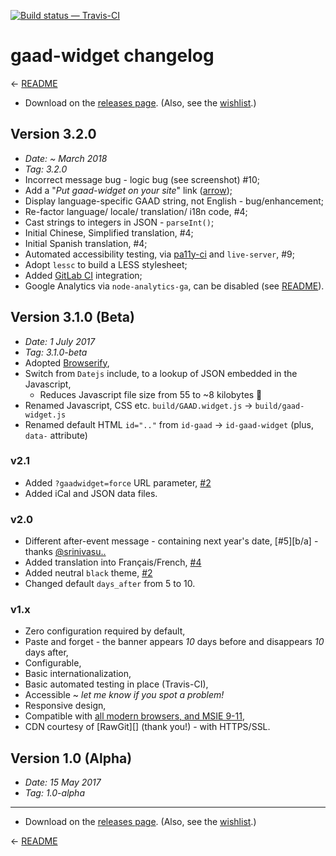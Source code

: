 
[![Build status — Travis-CI][travis-icon]][travis]

# gaad-widget changelog

← [README][]

 * Download on the [releases page][rel]. (Also, see the [wishlist][].)

## Version 3.2.0

 * _Date:  ~ March 2018_
 * _Tag:   3.2.0_
 * Incorrect message bug - logic bug (see screenshot) #10;
 * Add a "_Put gaad-widget on your site_" link ([arrow][]);
 * Display language-specific GAAD string, not English - bug/enhancement;
 * Re-factor language/ locale/ translation/ i18n code, #4;
 * Cast strings to integers in JSON - `parseInt()`;
 * Initial Chinese, Simplified translation, #4;
 * Initial Spanish translation, #4;
 * Automated accessibility testing, via [pa11y-ci][] and `live-server`, #9;
 * Adopt `lessc` to build a LESS stylesheet;
 * Added [GitLab CI][] integration;
 * Google Analytics via `node-analytics-ga`, can be disabled (see [README][]).

## Version 3.1.0 (Beta)

 * _Date:  1 July 2017_
 * _Tag:   3.1.0-beta_
 * Adopted [Browserify][],
 * Switch from `Datejs` include, to a lookup of JSON embedded in the Javascript,
    * Reduces Javascript file size from 55 to ~8 kilobytes 💓
 * Renamed Javascript, CSS etc. `build/GAAD.widget.js` &rarr; `build/gaad-widget.js`
 * Renamed default HTML `id=".."` from `id-gaad` → `id-gaad-widget` (plus, `data-` attribute)

### v2.1

 * Added `?gaadwidget=force` URL parameter, [#2][wishlist]
 * Added iCal and JSON data files.

### v2.0

 * Different after-event message - containing next year's date, [#5][b/a] - thanks [@srinivasu..][]
 * Added translation into Français/French, [#4][i18n]
 * Added neutral `black` theme, [#2][wishlist]
 * Changed default `days_after` from 5 to 10.

### v1.x

 * Zero configuration required by default,
 * Paste and forget - the banner appears _10_ days before and disappears _10_ days after,
 * Configurable,
 * Basic internationalization,
 * Basic automated testing in place (Travis-CI),
 * Accessible ~ _let me know if you spot a problem!_
 * Responsive design,
 * Compatible with [all modern browsers, and MSIE 9-11][ie],
 * CDN courtesy of [RawGit][] (thank you!) - with HTTPS/SSL.

## Version 1.0 (Alpha)

 * _Date:  15 May 2017_
 * _Tag:   1.0-alpha_

---

 * Download on the [releases page][rel]. (Also, see the [wishlist][].)

← [README][]


[readme]: https://github.com/nfreear/gaad-widget#readme
[rel]: https://github.com/nfreear/gaad-widget/releases
[wishlist]: https://github.com/nfreear/gaad-widget/issues/2#!-Wishlist
[i18n]: https://github.com/nfreear/gaad-widget/issues/4#!-i18n
[ie]: https://github.com/nfreear/gaad-widget/issues/3#!-MSIE-9-11

[pa11y-ci]: https://github.com/pa11y/pa11y-ci
[browserify]: http://browserify.org/
[@srinivasu..]: http://srinivasu.org/
[arrow]: http://xahlee.info/comp/unicode_arrows.html#!-U-2913
    "U+2913: DOWNWARDS ARROW TO BAR — &#x2913;"
[gitlab ci]: https://gitlab.com/nfreear/gaad-widget/pipelines "GitLab CI"

[travis]: https://travis-ci.org/nfreear/gaad-widget
[travis-icon]: https://api.travis-ci.org/nfreear/gaad-widget.svg
    "Build status – Travis-CI (NPM/eslint)"

[End]: //.
